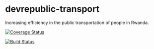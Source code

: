 # devrepublic-transport
Increasing efficiency in the public transportation of people in Rwanda.

[![Coverage Status](https://coveralls.io/repos/github/Ntare22/devrepublic-transport/badge.svg?branch=develop)](https://coveralls.io/github/Ntare22/devrepublic-transport?branch=develop)

[![Build Status](https://travis-ci.org/Ntare22/devrepublic-transport.svg?branch=develop)](https://travis-ci.org/Ntare22/devrepublic-transport)